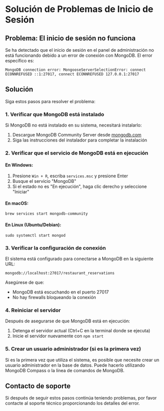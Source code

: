 # Solución de Problemas de Inicio de Sesión

## Problema: El inicio de sesión no funciona

Se ha detectado que el inicio de sesión en el panel de administración no está funcionando debido a un error de conexión con MongoDB. El error específico es:

```
MongoDB connection error: MongooseServerSelectionError: connect ECONNREFUSED ::1:27017, connect ECONNREFUSED 127.0.0.1:27017
```

## Solución

Siga estos pasos para resolver el problema:

### 1. Verificar que MongoDB está instalado

Si MongoDB no está instalado en su sistema, necesitará instalarlo:

1. Descargue MongoDB Community Server desde [mongodb.com](https://www.mongodb.com/try/download/community)
2. Siga las instrucciones del instalador para completar la instalación

### 2. Verificar que el servicio de MongoDB está en ejecución

#### En Windows:

1. Presione `Win + R`, escriba `services.msc` y presione Enter
2. Busque el servicio "MongoDB"
3. Si el estado no es "En ejecución", haga clic derecho y seleccione "Iniciar"

#### En macOS:

```
brew services start mongodb-community
```

#### En Linux (Ubuntu/Debian):

```
sudo systemctl start mongod
```

### 3. Verificar la configuración de conexión

El sistema está configurado para conectarse a MongoDB en la siguiente URL:

```
mongodb://localhost:27017/restaurant_reservations
```

Asegúrese de que:
- MongoDB está escuchando en el puerto 27017
- No hay firewalls bloqueando la conexión

### 4. Reiniciar el servidor

Después de asegurarse de que MongoDB está en ejecución:

1. Detenga el servidor actual (Ctrl+C en la terminal donde se ejecuta)
2. Inicie el servidor nuevamente con `npm start`

### 5. Crear un usuario administrador (si es la primera vez)

Si es la primera vez que utiliza el sistema, es posible que necesite crear un usuario administrador en la base de datos. Puede hacerlo utilizando MongoDB Compass o la línea de comandos de MongoDB.

## Contacto de soporte

Si después de seguir estos pasos continúa teniendo problemas, por favor contacte al soporte técnico proporcionando los detalles del error.